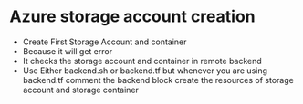 # Azure storage account creation

* Create First Storage Account and container 
* Because it will get error 
* It checks the storage account and container in remote backend
* Use Either backend.sh or  backend.tf but whenever you are using backend.tf comment the backend block create the resources of storage account and storage container 